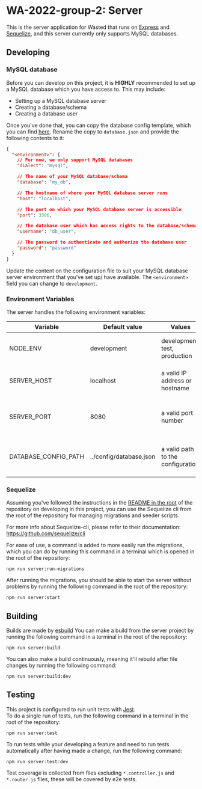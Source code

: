 # WA-2022-group-2: Server

This is the server application for Wasted that runs on [Express](https://expressjs.com/) and [Sequelize](https://sequelize.org/docs/v6/),
and this server currently only supports MySQL databases.

## Developing

### MySQL database

Before you can develop on this project, it is **HIGHLY** recommended to set up a MySQL database which you have access to.
This may include:

- Setting up a MySQL database server
- Creating a database/schema
- Creating a database user

Once you've done that, you can copy the database config template, which you can find [here](src/app/config/database-template.json).
Rename the copy to `database.json` and provide the following contents to it:

```json
{
  "<environment>": {
    // For now, we only support MySQL databases
    "dialect": "mysql",

    // The name of your MySQL database/schema
    "database": "my_db",

    // The hostname of where your MySQL database server runs
    "host": "localhost",

    // The port on which your MySQL database server is accessible
    "port": 3306,

    // The database user which has access rights to the database/schema
    "username": "db_user",

    // The password to authenticate and authorize the database user
    "password": "password"
  }
}
```

Update the content on the configuration file to suit your MySQL database server environment that you've set up/ have
available. The `<environment>` field you can change to `development`.

### Environment Variables

The server handles the following environment variables:

| Variable             | Default value           | Values                            | Description                                            |
| -------------------- | ----------------------- | --------------------------------- | ------------------------------------------------------ |
| NODE_ENV             | development             | development, test, production     | Which environment the server runs in.                  |
| SERVER_HOST          | localhost               | a valid IP address or hostname    | On which host to make the server available.            |
| SERVER_PORT          | 8080                    | a valid port number               | On which port of the host to make the server available |
| DATABASE_CONFIG_PATH | ../config/database.json | a valid path to the configuration | Where to find the database configuration file          |

### Sequelize

Assuming you've followed the instructions in the [README in the root](../../README.md#developing) of the repository on
developing in this project, you can use the Sequelize cli from the root of the repository for managing migrations and
seeder scripts.

For more info about Sequelize-cli, please refer to their documentation: https://github.com/sequelize/cli

For ease of use, a command is added to more easily run the migrations, which you can do by running this command in a terminal
which is opened in the root of the repository:

```shell
npm run server:run-migrations
```

After running the migrations, you should be able to start the server without problems by running the following command
in the root of the repository:

```shell
npm run server:start
```

## Building

Builds are made by [esbuild](https://esbuild.github.io/)
You can make a build from the server project by running the following command in a terminal in the root of the repository:

```shell
npm run server:build
```

You can also make a build continuously, meaning it'll rebuild after file changes by running the following command:

```shell
npm run server:build:dev
```

## Testing

This project is configured to run unit tests with [Jest](https://jestjs.io/docs/getting-started).  
To do a single run of tests, run the following command in a terminal in the root of the repository:

```shell
npm run server:test
```

To run tests while your developing a feature and need to run tests automatically after having made a change, run the
following command:

```shell
npm run server:test:dev
```

Test coverage is collected from files excluding `*.controller.js` and `*.router.js` files, these will be covered by
e2e tests.
